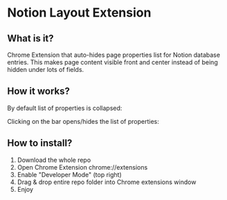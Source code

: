 # Notion Layout Extension
## What is it?
Chrome Extension that auto-hides  page properties list for Notion database entries.
This makes page content visible front and center instead of being hidden under lots of fields.

## How it works?
By default list of properties is collapsed:

Clicking on the bar opens/hides the list of properties:

## How to install?
1. Download the whole repo
2. Open Chrome Extension chrome://extensions
3. Enable "Developer Mode" (top right)
4. Drag & drop entire repo folder into Chrome extensions window
5. Enjoy
